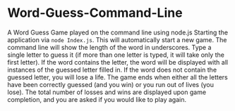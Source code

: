 # Word-Guess-Command-Line
A Word Guess Game played on the command line using node.js
Starting the application via `node Index.js`. This will automatically start a new game.
The command line will show the length of the word in underscores.
Type a single letter to guess it (if more than one letter is typed, it will take only the first letter).
If the word contains the letter, the word will be displayed with all instances of the guessed letter filled in.
If the word does not contain the guessed letter, you will lose a life.
The game ends when either all the letters have been correctly guessed (and you win) or you run out of lives (you lose).
The total number of losses and wins are displayed upon game completion, and you are asked if you would like to play again.